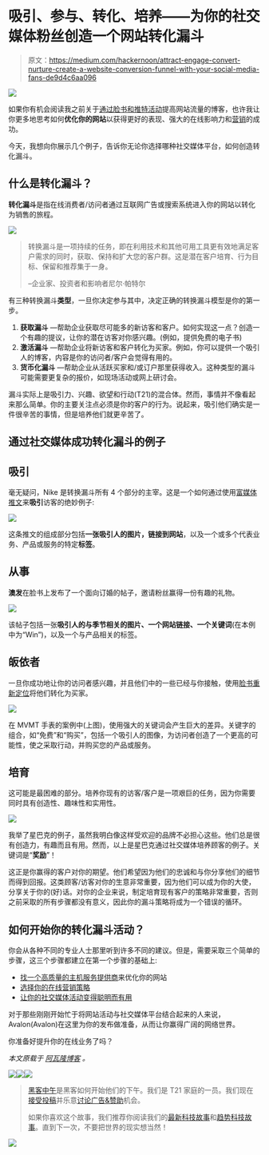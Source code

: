 # 吸引、参与、转化、培养——为你的社交媒体粉丝创造一个网站转化漏斗

> 原文：<https://medium.com/hackernoon/attract-engage-convert-nurture-create-a-website-conversion-funnel-with-your-social-media-fans-de9d4c6aa096>

![](img/b420941c85dd60e9376f86d6ea1d500a.png)

如果你有机会阅读我之前关于[通过脸书和推特活动](http://www.avalon.host/blog/how-to-generate-traffic-to-your-website-with-brisk-facebook-and-twitter-activities/)提高网站流量的博客，也许我让你更多地思考如何**优化你的网站**以获得更好的表现、强大的在线影响力和[营销](https://hackernoon.com/tagged/marketing)的成功。

今天，我想向你展示几个例子，告诉你无论你选择哪种社交媒体平台，如何创造转化漏斗。

## 什么是转化漏斗？

**转化漏斗**是指在线消费者/访问者通过互联网广告或搜索系统进入你的网站以转化为销售的旅程。

![](img/3c9592c609f30fa01f81857563aafdc3.png)

> 转换漏斗是一项持续的任务，即在利用技术和其他可用工具更有效地满足客户需求的同时，获取、保持和扩大您的客户群。这是潜在客户培育、行为目标、保留和推荐集于一身。
> 
> –企业家、投资者和影响者尼尔·帕特尔

有三种转换漏斗**类型**，一旦你决定参与其中，决定正确的转换漏斗模型是你的第一步。

1.  **获取漏斗** —帮助企业获取尽可能多的新访客和客户。如何实现这一点？创造一个有趣的提议，让你的潜在访客对你感兴趣。(例如，提供免费的电子书)
2.  **激活漏斗** —帮助企业将新访客和客户转化为买家。例如，你可以提供一个吸引人的博客，内容是你的访问者/客户会觉得有用的。
3.  **货币化漏斗** —帮助企业从活跃买家和/或订户那里获得收入。这种类型的漏斗可能需要更复杂的报价，如现场活动或网上研讨会。

漏斗实际上是吸引力、兴趣、欲望和行动(T21)的混合体。然而，事情并不像看起来那么简单。你的主要关注点必须是你的客户的行为。说起来，吸引他们确实是一件很辛苦的事情，但是培养他们就更辛苦了。

## 通过社交媒体成功转化漏斗的例子

## 吸引

毫无疑问，Nike 是转换漏斗所有 4 个部分的主宰。这是一个如何通过使用[富媒体推文](http://www.avalon.host/blog/how-to-generate-traffic-to-your-website-with-brisk-facebook-and-twitter-activities/)来**吸引**访客的绝妙例子:

![](img/9761dbffefcb5f05153c35b30af1503d.png)

这条推文的组成部分包括**一张吸引人的图片，链接到网站**，以及一个或多个代表业务、产品或服务的特定**标签**。

## 从事

**澳发**在脸书上发布了一个面向订婚的帖子，邀请粉丝赢得一份有趣的礼物。

![](img/71f1a7be97ebd1a555ac10c5ccd63614.png)

该帖子包括一张**吸引人的与季节相关的图片、一个网站链接、一个关键词**(在本例中为“Win”)，以及一个与产品相关的标签。

## 皈依者

一旦你成功地让你的访问者感兴趣，并且他们中的一些已经与你接触，使用[脸书重新定位](http://www.avalon.host/blog/how-to-generate-traffic-to-your-website-with-brisk-facebook-and-twitter-activities/)将他们转化为买家。

![](img/1bb613f19e915256eadd63467d1d997d.png)

在 MVMT 手表的案例中(上图)，使用强大的关键词会产生巨大的差异。关键字的组合，如“免费”和“购买”，包括一个吸引人的图像，为访问者创造了一个更高的可能性，使之采取行动，并购买您的产品或服务。

## 培育

这可能是最困难的部分。培养你现有的访客/客户是一项艰巨的任务，因为你需要同时具有创造性、趣味性和实用性。

![](img/8cd1dfebaa2f5a231c1c0c97d24b6c99.png)

我举了星巴克的例子，虽然我明白像这样受欢迎的品牌不必担心这些。他们总是很有创造力，有趣而且有用。然而，以上是星巴克通过社交媒体培养顾客的例子。关键词是“**奖励**”！

这正是你赢得的客户对你的期望。他们希望因为他们的忠诚和与你分享他们的细节而得到回报。这类顾客/访客对你的生意非常重要，因为他们可以成为你的大使，分享关于你的(好)话。对你的企业来说，制定培育现有客户的策略非常重要，否则之前采取的所有步骤都没有意义，因此你的漏斗策略将成为一个错误的循环。

## 如何开始你的转化漏斗活动？

你会从各种不同的专业人士那里听到许多不同的建议。但是，需要采取三个简单的步骤，这三个步骤都建立在第一个步骤的基础上:

*   [找一个高质量的主机服务提供商](http://www.avalon.host/blog/entrepreneurs-freelancers-startups-why-a-web-hosting-service-is-your-first-smart-investment-in-2016/)来优化你的网站
*   [选择你的在线营销策略](http://www.avalon.host/blog/growth-hacking-or-inbound-marketing-which-is-better-for-your-online-business/)
*   [让你的社交媒体活动变得聪明而有用](http://www.avalon.host/blog/how-to-generate-traffic-to-your-website-with-brisk-facebook-and-twitter-activities/)

对于那些刚刚开始忙于将网站活动与社交媒体平台结合起来的人来说，Avalon(Avalon)在这里为你的发布做准备，从而让你赢得广阔的网络世界。

你准备好提升你的在线业务了吗？

*本文原载于* [*阿瓦隆博客*](http://www.avalon.host/blog/attract-engage-convert-nurture-create-a-website-conversion-funnel-with-your-social-media-fans/) *。*

[![](img/50ef4044ecd4e250b5d50f368b775d38.png)](http://bit.ly/HackernoonFB)[![](img/979d9a46439d5aebbdcdca574e21dc81.png)](https://goo.gl/k7XYbx)[![](img/2930ba6bd2c12218fdbbf7e02c8746ff.png)](https://goo.gl/4ofytp)

> [黑客中午](http://bit.ly/Hackernoon)是黑客如何开始他们的下午。我们是 T21 家庭的一员。我们现在[接受投稿](http://bit.ly/hackernoonsubmission)并乐意[讨论广告&赞助](mailto:partners@amipublications.com)机会。
> 
> 如果你喜欢这个故事，我们推荐你阅读我们的[最新科技故事](http://bit.ly/hackernoonlatestt)和[趋势科技故事](https://hackernoon.com/trending)。直到下一次，不要把世界的现实想当然！

[![](img/be0ca55ba73a573dce11effb2ee80d56.png)](https://goo.gl/Ahtev1)